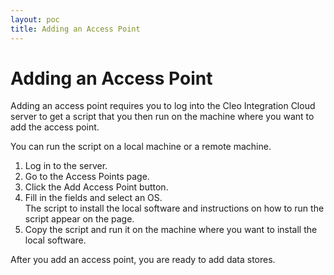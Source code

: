 ```yaml
---
layout: poc
title: Adding an Access Point
---
```


# Adding an Access Point

Adding an access point requires you to log into the Cleo Integration Cloud server to get a script that you then run on the machine where you want to add the access point.

You can run the script on a local machine or a remote machine.

1. Log in to the server.
2. Go to the Access Points page.
3. Click the Add Access Point button. 
4. Fill in the fields and select an OS.  
The script to install the local software and instructions on how to run the script appear on the page.  
5. Copy the script and run it on the machine where you want to install the local software.

After you add an access point, you are ready to add data stores.


